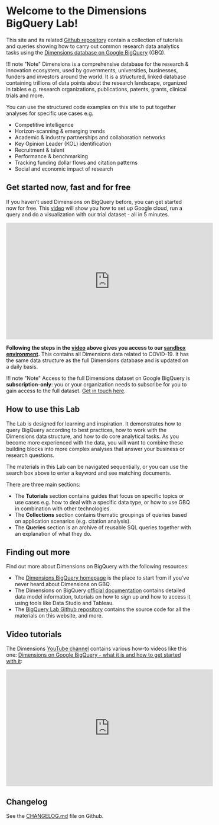 # Welcome to the Dimensions BigQuery Lab!

This site and its related [Github repository](https://github.com/digital-science/dimensions-gbq-lab) contain a collection of tutorials and queries showing how to carry out common research data analytics tasks using the [Dimensions database on Google BigQuery](https://www.dimensions.ai/products/bigquery/) (GBQ).

!!! note "Note"
    Dimensions is a comprehensive database for the research & innovation ecosystem, used by governments, universities, businesses, funders and investors around the world. It is a structured, linked database containing trillions of data points about the research landscape, organized in tables e.g. research organizations, publications, patents, grants, clinical trials and more.

You can use the structured code examples on this site to put together analyses for specific use cases e.g.

* Competitive intelligence
* Horizon-scanning & emerging trends
* Academic & industry partnerships and collaboration networks
* Key Opinion Leader (KOL) identification
* Recruitment & talent
* Performance & benchmarking
* Tracking funding dollar flows and citation patterns
* Social and economic impact of research


## Get started now, fast and for free

If you haven’t used Dimensions on BigQuery before, you can get started now for free. This [video](https://www.youtube.com/watch?v=rZZqF0w24sg) will show you how to set up Google cloud, run a query and do a visualization with our trial dataset - all in 5 minutes.

<iframe width="560" height="315" src="https://www.youtube.com/embed/rZZqF0w24sg" title="YouTube video player" frameborder="0" allow="accelerometer; autoplay; clipboard-write; encrypted-media; gyroscope; picture-in-picture" allowfullscreen></iframe>


**Following the steps in the [video](https://www.youtube.com/watch?v=rZZqF0w24sg) above gives you access to our [sandbox environment](https://docs.dimensions.ai/bigquery/sandbox.html).** This contains all Dimensions data related to COVID-19. It has the same data structure as the full Dimensions database and is updated on a daily basis.

!!! note "Note"
    Access to the full Dimensions dataset on Google BigQuery is **subscription-only**: you or your organization needs to subscribe for you to gain access to the full dataset. [Get in touch here](https://www.dimensions.ai/contact-us/).


## How to use this Lab

The Lab is designed for learning and inspiration. It demonstrates how to query BigQuery according to best practices, how to work with the Dimensions data structure, and how to do core analytical tasks. As you become more experienced with the data, you will want to combine these building blocks into more complex analyses that answer your business or research questions.

The materials in this Lab can be navigated sequentially, or you can use the search box above to enter a keyword and see matching documents.

There are three main sections:

* The **Tutorials** section contains guides that focus on specific topics or use cases e.g. how to deal with a specific data type, or how to use GBQ in combination with other technologies.
* The **Collections** section contains thematic groupings of queries based on application scenarios (e.g. citation analysis).
* The **Queries** section is an archive of reusable SQL queries together with an explanation of what they do.


## Finding out more

Find out more about Dimensions on BigQuery with the following resources:
* The [Dimensions BigQuery homepage](https://www.dimensions.ai/products/bigquery/) is the place to start from if you’ve never heard about Dimensions on GBQ.
* The Dimensions on BigQuery [official documentation](https://docs.dimensions.ai/bigquery/index.html) contains detailed data model information, tutorials on how to sign up and how to access it using tools like Data Studio and Tableau.
* The [BigQuery Lab Github repository](https://github.com/digital-science/dimensions-gbq-lab) contains the source code for all the materials on this website, and more.


## Video tutorials

The Dimensions [YouTube channel](https://www.youtube.com/channel/UCUweBvolfJTXEAxDCc5lntQ) contains various how-to videos like this one: [Dimensions on Google BigQuery - what it is and how to get started with it](https://www.youtube.com/watch?v=cmYEHX4vOv8):

<iframe width="560" height="315" src="https://www.youtube.com/embed/cmYEHX4vOv8" title="YouTube video player" frameborder="0" allow="accelerometer; autoplay; clipboard-write; encrypted-media; gyroscope; picture-in-picture" allowfullscreen></iframe>


## Changelog

See the [CHANGELOG.md](https://github.com/digital-science/dimensions-gbq-lab/blob/master/CHANGELOG.md) file on Github.
